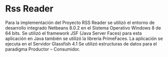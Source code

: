 # Rss Reader

Para la implementación del Proyecto RSS Reader se utilizó el entorno de desarrollo integrado Netbeans 8.0.2 en el Sistema Operativo Windows 8 de 64 bits.
Se utilizó el framework JSF (Java Server Faces) para esta aplicación en Java  también se utilizó la librería PrimeFaces.
La aplicación se ejecuta en el Servidor Glassfish 4.1
Se utilizó estructuras de datos para el paradigma Productor – Consumidor.



